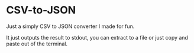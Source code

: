 # CSV-to-JSON

Just a simply CSV to JSON converter I made for fun.

It just outputs the result to stdout, you can extract to a file or just copy and paste out of the terminal.